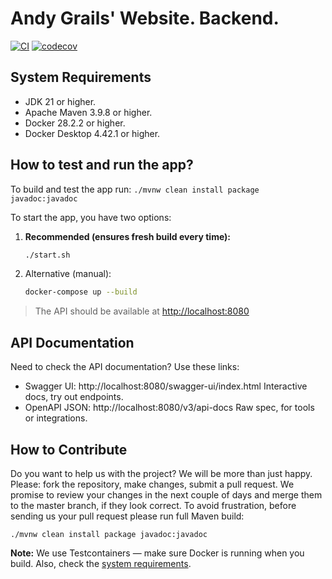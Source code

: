 # Andy Grails' Website. Backend.

[![CI](https://github.com/aistomin/andy.grails.backend/actions/workflows/ci.yml/badge.svg?branch=master)](https://github.com/aistomin/andy.grails.backend/actions/workflows/ci.yml)
[![codecov](https://codecov.io/gh/aistomin/andy.grails.backend/graph/badge.svg?token=WZFAART6QM)](https://codecov.io/gh/aistomin/andy.grails.backend)

## System Requirements
- JDK 21 or higher.
- Apache Maven 3.9.8 or higher.
- Docker 28.2.2 or higher.
- Docker Desktop 4.42.1 or higher. 

## How to test and run the app?

To build and test the app run: `./mvnw clean install package javadoc:javadoc`

To start the app, you have two options:

1. **Recommended (ensures fresh build every time):**
   ```bash
   ./start.sh
2. Alternative (manual):
    ```bash
    docker-compose up --build

> The API should be available at [http://localhost:8080](http://localhost:8080)

## API Documentation
Need to check the API documentation? Use these links:

 - Swagger UI: http://localhost:8080/swagger-ui/index.html
Interactive docs, try out endpoints.
 - OpenAPI JSON: http://localhost:8080/v3/api-docs
Raw spec, for tools or integrations.

## How to Contribute
Do you want to help us with the project? We will be more than just happy.
Please: fork the repository, make changes, submit a pull request. We promise
to review your changes in the next couple of days and merge them to the master
branch, if they look correct. To avoid frustration, before sending us your pull
request please run full Maven build:

```
./mvnw clean install package javadoc:javadoc
```
**Note:** We use Testcontainers — make sure Docker is running when you build.
Also, check the [system requirements](#system-requirements).
